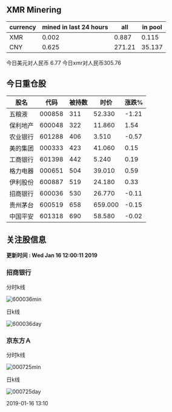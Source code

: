 ## XMR Minering

|currency|mined in last 24 hours|all|in pool|
|---|---|---|---|
|XMR|0.002|0.887|0.115|
|CNY|0.625|271.21|35.137|

今日美元对人民币 6.77	今日xmr对人民币305.76


## 今日重仓股 

|股名|代码|被持数|时价|涨跌%|
|---|---|---|---|---|
|五粮液|000858|311|52.330|-1.21|
|保利地产|600048|322|11.860|1.54|
|农业银行|601288|406|3.510|-0.57|
|美的集团|000333|423|41.060|0.15|
|工商银行|601398|442|5.240|0.19|
|格力电器|000651|504|39.010|0.59|
|伊利股份|600887|519|24.180|0.33|
|招商银行|600036|530|26.770|-0.11|
|贵州茅台|600519|658|659.000|-0.15|
|中国平安|601318|690|58.580|-0.02|

## 关注股信息
**更新时间 : Wed Jan 16 12:00:11 2019**
### 招商银行 
分时k线

![600036min](http://image.sinajs.cn/newchart/min/n/sh600036.gif)

日k线

![600036day](http://image.sinajs.cn/newchart/daily/n/sh600036.gif)

### 京东方Ａ 
分时k线

![000725min](http://image.sinajs.cn/newchart/min/n/sz000725.gif)

日k线

![000725day](http://image.sinajs.cn/newchart/daily/n/sz000725.gif)

2019-01-16 13:10